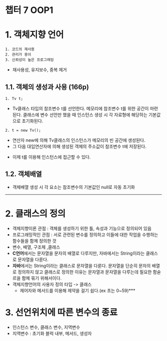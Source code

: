 챕터 7 OOP1
=====
# 1. 객체지향 언어
    1. 코드의 재사용
    2. 관리가 용이
    3. 신뢰성이 높은 프로그래밍 
- 재사용성, 유지보수, 중복 제거

## 1.1. 객체의 생성과 사용 (166p)
```
1. Tv t;
```
- Tv클래스 타입의 참조변수 t를 선언한다. 메모리에 참조변수 t를 위한 공간이 마련된다.
 클래스에 변수 선언만 했을 때  인스턴스 생성 시 각 자료형에 해당하는 기본값으로 초기화된다.
```
2. t = new Tv();
```
- 연산자 new에 의해 Tv클래스의 인스턴스가 메모리의 빈 공간에 생성된다.
- 그 다음 대입연산자에 의해 생성된 객체의 주소값이 참조변수 t에 저장된다.
+ 이제 t를 이용해 인스턴스에 접근할 수 있다.
## 1.2. 객체배열
- 객체배열 생성 시 각 요소는 참조변수의 기본값인 null로 자동 초기화
***

# 2. 클래스의 정의
- 객체지향이론 관점 : 객체를 생성하기 위한 틀, 속성과 기능으로 정의되어 있음
- 프로그래밍적인 관점 : 서로 관련된 변수를 정의하고 이들에 대한 작업을 수행하는 함수들을 함께 정의한 것
- 변수, 배열, 구조체 ,클래스
- **C언어**에서는 문자열을 문자의 배열로 다루지만, 자바에서는 String이라는 클래스로 문자열을 다룬다.
- **자바**에서는 String이라는 클래스로 문자열을 다룬다. 문자열을 단순히 문자의 배열로 정의하지 않고 클래스로 정의한 이유는 문자열과 문자열을 다루는데 필요한 함숟르을 함께 묶기 위해서이다.
- 객체지향언어의 사용자 정의 타입 -> 클래스
    - 제어자와 메서드를 이용해 제약을 걸기 쉽다.(ex 초는 0~59)***
# 3. 선언위치에 따른 변수의 종료
- 인스턴스 변수, 클래스 변수, 지역변수
- 지역변수 : 초기화 블럭 내부, 메서드, 생성자
